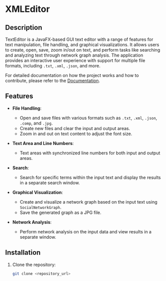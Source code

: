 # XMLEditor

## Description

TextEditor is a JavaFX-based GUI text editor with a range of features for text manipulation, file handling, and graphical visualizations. It allows users to create, open, save, zoom in/out on text, and perform tasks like searching and analyzing text through network graph analysis. The application provides an interactive user experience with support for multiple file formats, including `.txt`, `.xml`, `.json`, and more.

For detailed documentation on how the project works and how to contribute, please refer to the [Documentation](https://github.com/MoustafaHashem/XMLEditorProject(https://moustafahashem.github.io/XMLEditorProject/)).

## Features

- **File Handling**:
  - Open and save files with various formats such as `.txt`, `.xml`, `.json`, `.comp`, and `.jpg`.
  - Create new files and clear the input and output areas.
  - Zoom in and out on text content to adjust the font size.

- **Text Area and Line Numbers**:
  - Text areas with synchronized line numbers for both input and output areas.

- **Search**:
  - Search for specific terms within the input text and display the results in a separate search window.

- **Graphical Visualization**:
  - Create and visualize a network graph based on the input text using `SocialNetworkGraph`.
  - Save the generated graph as a JPG file.

- **Network Analysis**:
  - Perform network analysis on the input data and view results in a separate window.

## Installation

1. Clone the repository:
   ```bash
   git clone <repository_url>
